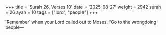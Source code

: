 +++
title = 'Surah 26, Verses 10'
date = '2025-08-27'
weight = 2942
surah = 26
ayah = 10
tags = ["lord", "people"]
+++

˹Remember˺ when your Lord called out to Moses, “Go to the wrongdoing people—